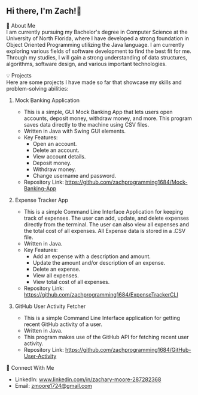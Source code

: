 ## Hi there, I'm Zach!👋

🚀 About Me  
I am currently pursuing my Bachelor's degree in Computer Science at the University of North Florida, where I have developed a strong foundation in Object Oriented Programming utilizing the Java language. I am currently exploring various fields of software development to find the best fit for me. Through my studies, I will gain a strong understanding of data structures, algorithms, software design, and various important technologies.  


💡 Projects  
Here are some projects I have made so far that showcase my skills and problem-solving abilities:  

1. Mock Banking Application
   - This is a simple, GUI Mock Banking App that lets users open accounts, deposit money, withdraw money, and more. This program saves data directly to the machine using CSV files.
   - Written in Java with Swing GUI elements.
   - Key Features:
      - Open an account.
      - Delete an account.
      - View account details.
      - Deposit money.
      - Withdraw money.
      - Change username and password.
   - Repository Link: https://github.com/zachprogramming1684/Mock-Banking-App

2. Expense Tracker App
   - This is a simple Command Line Interface Application for keeping track of expenses. The user can add, update, and delete expenses directly from the terminal. The user can also view all expenses and the total cost of all expenses. All Expense data is stored in a .CSV file.
   - Written in Java.
   - Key Features:
     - Add an expense with a description and amount.
     - Update the amount and/or description of an expense.
     - Delete an expense.
     - View all expenses.
     - View total cost of all expenses.
   - Repository Link: https://github.com/zachprogramming1684/ExpenseTrackerCLI

3. GitHub User Activity Fetcher  
   - This is a simple Command Line Interface application for getting recent GitHub activity of a user.
   - Written in Java.
   - This program makes use of the GitHub API for fetching recent user activity.
   - Repository Link: https://github.com/zachprogramming1684/GitHub-User-Activity

🤝 Connect With Me  
- LinkedIn: www.linkedin.com/in/zachary-moore-287282368
- Email: zmoore1724@gmail.com

